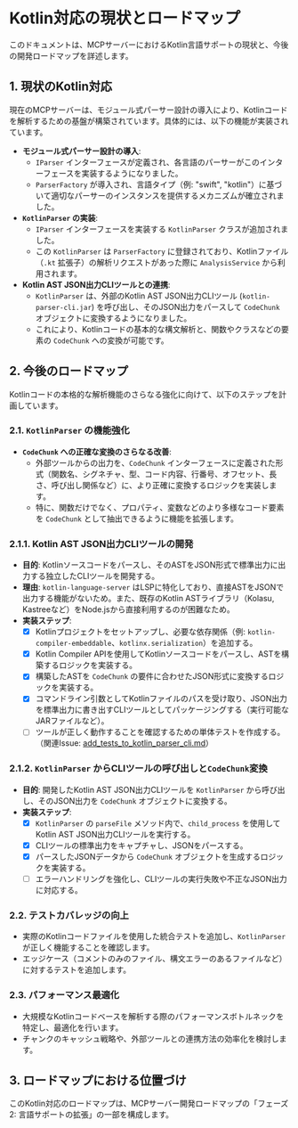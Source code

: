 # Kotlin対応の現状とロードマップ

このドキュメントは、MCPサーバーにおけるKotlin言語サポートの現状と、今後の開発ロードマップを詳述します。

## 1. 現状のKotlin対応

現在のMCPサーバーは、モジュール式パーサー設計の導入により、Kotlinコードを解析するための基盤が構築されています。具体的には、以下の機能が実装されています。

- **モジュール式パーサー設計の導入**:
  - `IParser` インターフェースが定義され、各言語のパーサーがこのインターフェースを実装するようになりました。
  - `ParserFactory` が導入され、言語タイプ（例: "swift", "kotlin"）に基づいて適切なパーサーのインスタンスを提供するメカニズムが確立されました。
- **`KotlinParser` の実装**:
  - `IParser` インターフェースを実装する `KotlinParser` クラスが追加されました。
  - この `KotlinParser` は `ParserFactory` に登録されており、Kotlinファイル（`.kt` 拡張子）の解析リクエストがあった際に `AnalysisService` から利用されます。
- **Kotlin AST JSON出力CLIツールとの連携**:
  - `KotlinParser` は、外部のKotlin AST JSON出力CLIツール (`kotlin-parser-cli.jar`) を呼び出し、そのJSON出力をパースして `CodeChunk` オブジェクトに変換するようになりました。
  - これにより、Kotlinコードの基本的な構文解析と、関数やクラスなどの要素の `CodeChunk` への変換が可能です。

## 2. 今後のロードマップ

Kotlinコードの本格的な解析機能のさらなる強化に向けて、以下のステップを計画しています。

### 2.1. `KotlinParser` の機能強化

- **`CodeChunk` への正確な変換のさらなる改善**:
  - 外部ツールからの出力を、`CodeChunk` インターフェースに定義された形式（関数名、シグネチャ、型、コード内容、行番号、オフセット、長さ、呼び出し関係など）に、より正確に変換するロジックを実装します。
  - 特に、関数だけでなく、プロパティ、変数などのより多様なコード要素を `CodeChunk` として抽出できるように機能を拡張します。

### 2.1.1. Kotlin AST JSON出力CLIツールの開発

- **目的**: Kotlinソースコードをパースし、そのASTをJSON形式で標準出力に出力する独立したCLIツールを開発する。
- **理由**: `kotlin-language-server` はLSPに特化しており、直接ASTをJSONで出力する機能がないため。また、既存のKotlin ASTライブラリ（Kolasu, Kastreeなど）をNode.jsから直接利用するのが困難なため。
- **実装ステップ**:
  - [x] Kotlinプロジェクトをセットアップし、必要な依存関係（例: `kotlin-compiler-embeddable`、`kotlinx.serialization`）を追加する。
  - [x] Kotlin Compiler APIを使用してKotlinソースコードをパースし、ASTを構築するロジックを実装する。
  - [x] 構築したASTを `CodeChunk` の要件に合わせたJSON形式に変換するロジックを実装する。
  - [x] コマンドライン引数としてKotlinファイルのパスを受け取り、JSON出力を標準出力に書き出すCLIツールとしてパッケージングする（実行可能なJARファイルなど）。
  - [ ] ツールが正しく動作することを確認するための単体テストを作成する。（関連Issue: [add_tests_to_kotlin_parser_cli.md](issues/add_tests_to_kotlin_parser_cli.md)）

### 2.1.2. `KotlinParser` からCLIツールの呼び出しと`CodeChunk`変換

- **目的**: 開発したKotlin AST JSON出力CLIツールを `KotlinParser` から呼び出し、そのJSON出力を `CodeChunk` オブジェクトに変換する。
- **実装ステップ**:
  - [x] `KotlinParser` の `parseFile` メソッド内で、`child_process` を使用してKotlin AST JSON出力CLIツールを実行する。
  - [x] CLIツールの標準出力をキャプチャし、JSONをパースする。
  - [x] パースしたJSONデータから `CodeChunk` オブジェクトを生成するロジックを実装する。
  - [ ] エラーハンドリングを強化し、CLIツールの実行失敗や不正なJSON出力に対応する。

### 2.2. テストカバレッジの向上

- 実際のKotlinコードファイルを使用した統合テストを追加し、`KotlinParser` が正しく機能することを確認します。
- エッジケース（コメントのみのファイル、構文エラーのあるファイルなど）に対するテストを追加します。

### 2.3. パフォーマンス最適化

- 大規模なKotlinコードベースを解析する際のパフォーマンスボトルネックを特定し、最適化を行います。
- チャンクのキャッシュ戦略や、外部ツールとの連携方法の効率化を検討します。

## 3. ロードマップにおける位置づけ

このKotlin対応のロードマップは、MCPサーバー開発ロードマップの「フェーズ2: 言語サポートの拡張」の一部を構成します。